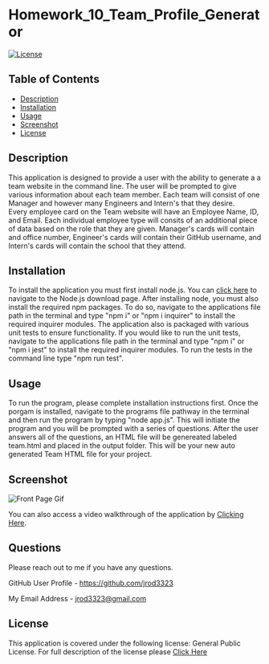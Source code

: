 # Homework_10_Team_Profile_Generator

[![License](https://img.shields.io/badge/license-GPL%20v%203.0-green)](https://choosealicense.com/licenses/gpl-3.0/)

## Table of Contents 

* [Description](#description)
* [Installation](#installation)
* [Usage](#usage)
* [Screenshot](#screenshot)
* [License](#license)

## Description 

This application is designed to provide a user with the ability to generate a a team website in the command line.  The user will be 
prompted to give various information about each team member.  Each team will consist of one Manager and however many Engineers and Intern's that they desire.  
Every employee card on the Team website will have an Employee Name, ID, and Email.  Each individual employee type will consits of an additional piece of data based on 
the role that they are given.  Manager's cards will contain and office number, Engineer's cards will contain their GitHub username, and Intern's cards will contain the school 
that they attend.


## Installation

To install the application you must first install node.js.  You can [click here](https://nodejs.org/en/download/) to navigate to the Node.js download page.  After installing node, you must also install the required npm packages.  To do so, navigate to the applications file path in the terminal and type "npm i" or "npm i inquirer" to install the required inquirer modules.  The application also is packaged with various unit tests to ensure functionality. If you would like to run the unit tests, navigate to the applications file path in the terminal and type "npm i" or "npm i jest" to install the required inquirer modules.  To run the tests in the command line type "npm run test". 


## Usage 

To run the program, please complete installation instructions first. Once the porgam is installed, navigate to the programs file pathway in the terminal and then run the program by typing "node app.js".  This will initiate the program and you will be prompted with a series of questions.  After the user answers all of the questions, an HTML file will be 
genereated labeled team.html and placed in the output folder.  This will be your new auto generated Team HTML file for your project.


## Screenshot

![Front Page Gif](./images/teambuilder.gif)

You can also access a video walkthrough of the application by [Clicking Here](https://youtu.be/G76xTF3ytEk).


## Questions

Please reach out to me if you have any questions.

GitHub User Profile - https://github.com/jrod3323

My Email Address - jrod3323@gmail.com


## License

This application is covered under the following license: General Public License.  For full description of the license please [Click Here](https://choosealicense.com/licenses/gpl-3.0/)